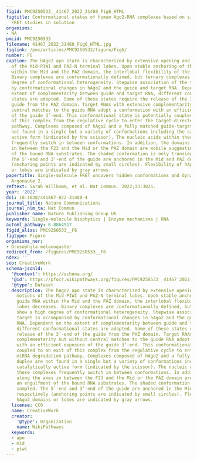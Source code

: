 ```yaml
---
figid: PMC9250533__41467_2022_31480_Fig6_HTML
figtitle: Conformational states of human Ago2-RNA complexes based on single-molecule
  FRET studies in solution
organisms:
- NA
pmcid: PMC9250533
filename: 41467_2022_31480_Fig6_HTML.jpg
figlink: /pmc/articles/PMC9250533/figure/Fig6/
number: F6
caption: The hAgo2 apo state is characterized by extensive opening and closing motions
  of the Mid-PIWI and PAZ-N terminal lobes. Upon stable anchoring of the guide RNA
  within the Mid and the PAZ domain, the interlobal flexibility of the lobes decreases.
  Binary complexes are conformationally defined, but ternary complexes show a high
  degree of conformational heterogeneity. Stepwise association of the target is accompanied
  by conformational changes in hAgo2 and the guide and target RNA. Dependent on the
  extent of complementarity between guide and target RNA, different conformational
  states are adopted. Some of these states require the release of the 3’-end of the
  guide from the PAZ domain. Target RNAs with extensive complementarity but without
  central matches to the guide RNA adopt a conformation with an efficient exposure
  of the guide 3’-end. This conformational state is potentially coupled to an exit
  of this complex from the regulative cycle to enter the target-directed miRNA degradation
  pathway. Complexes composed of hAgo2 and a fully matched guide-target duplex are
  not found in a single but a variety of conformations including the catalytically
  active form (indicated by the scissor). The nucleic acids within these complexes
  frequently switch in between conformations. In addition, the domains along the axes
  in between the F23 and the Mid or the PAZ domain are mobile suggesting an engulfment
  of the bound RNA substrates. The shaded conformation is only transiently sampled.
  The 5’-end and 3’-end of the guide are anchored in the Mid and PAZ domain, respectively
  (anchoring points are indicated by small circles). Flexibility of hAgo2 domains
  or lobes are indicated by gray arrows.
papertitle: Single-molecule FRET uncovers hidden conformations and dynamics of human
  Argonaute 2.
reftext: Sarah Willkomm, et al. Nat Commun. 2022;13:3825.
year: '2022'
doi: 10.1038/s41467-022-31480-4
journal_title: Nature Communications
journal_nlm_ta: Nat Commun
publisher_name: Nature Publishing Group UK
keywords: Single-molecule biophysics | Enzyme mechanisms | RNA
automl_pathway: 0.8864917
figid_alias: PMC9250533__F6
figtype: Figure
organisms_ner:
- Drosophila melanogaster
redirect_from: /figures/PMC9250533__F6
ndex: ''
seo: CreativeWork
schema-jsonld:
  '@context': https://schema.org/
  '@id': https://pfocr.wikipathways.org/figures/PMC9250533__41467_2022_31480_Fig6_HTML.html
  '@type': Dataset
  description: The hAgo2 apo state is characterized by extensive opening and closing
    motions of the Mid-PIWI and PAZ-N terminal lobes. Upon stable anchoring of the
    guide RNA within the Mid and the PAZ domain, the interlobal flexibility of the
    lobes decreases. Binary complexes are conformationally defined, but ternary complexes
    show a high degree of conformational heterogeneity. Stepwise association of the
    target is accompanied by conformational changes in hAgo2 and the guide and target
    RNA. Dependent on the extent of complementarity between guide and target RNA,
    different conformational states are adopted. Some of these states require the
    release of the 3’-end of the guide from the PAZ domain. Target RNAs with extensive
    complementarity but without central matches to the guide RNA adopt a conformation
    with an efficient exposure of the guide 3’-end. This conformational state is potentially
    coupled to an exit of this complex from the regulative cycle to enter the target-directed
    miRNA degradation pathway. Complexes composed of hAgo2 and a fully matched guide-target
    duplex are not found in a single but a variety of conformations including the
    catalytically active form (indicated by the scissor). The nucleic acids within
    these complexes frequently switch in between conformations. In addition, the domains
    along the axes in between the F23 and the Mid or the PAZ domain are mobile suggesting
    an engulfment of the bound RNA substrates. The shaded conformation is only transiently
    sampled. The 5’-end and 3’-end of the guide are anchored in the Mid and PAZ domain,
    respectively (anchoring points are indicated by small circles). Flexibility of
    hAgo2 domains or lobes are indicated by gray arrows.
  license: CC0
  name: CreativeWork
  creator:
    '@type': Organization
    name: WikiPathways
  keywords:
  - apo
  - mid
  - piwi
---
```

